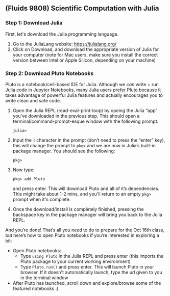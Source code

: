 ## (Fluids 9808) Scientific Computation with Julia 

### **Step 1:** Download Julia

First, let's download the Julia programming language.

1. Go to the JuliaLang website: https://julialang.org/
2. Click on Download, and download the appropriate version of Julia for your computer (note for Mac users, make sure you install the correct version between Intel or Apple Silicon, depending on your machine) 

### Step 2: Download Pluto Notebooks 

Pluto is a notebook/cell-based IDE for Julia. Although we _can_ write + run Julia code in Jupyter Notebooks, many Julia users prefer Pluto because it takes advantage of powerful Julia features and actually encourages you to write clean and safe code. 

1. Open the Julia REPL (read-eval-print-loop) by opeing the Julia “app” you’ve downloaded in the previous step. This should open a terminal/command-prompt-esque window with the following prompt:
   ~~~
   julia>
   ~~~
   
2. Input the `]` character in the prompt (don’t need to press the “enter” key), this will change the prompt to `pkg>` and we are now in Julia’s built-in package manager. You should see the following:
   ~~~
   pkg> 
   ~~~
   
3. Now type:
   ~~~
   pkg> add Pluto
   ~~~
   and press enter. This will download Pluto and all of it’s dependencies. This might take about 1-2 mins, and you'll return to an empty `pkg>` prompt when it's complete.
   
4. Once the download/install is completely finished, pressing the backspace key in the package manager will bring you back to the Julia REPL.

And you’re done! That’s all you need to do to prepare for the Oct 16th class, but here’s how to open Pluto notebooks if you’re interested in exploring a bit:

* Open Pluto notebooks:
    * Type `using Pluto` in the Julia REPL and press enter (this imports the Pluto package to your current working environment) 
    * Type `Pluto.run()` and press enter. This will launch Pluto in your browser. If it doesn't automatically launch, type the url given to you in the terminal window
* After Pluto has launched, scroll down and explore/browse some of the featured notebooks :)
